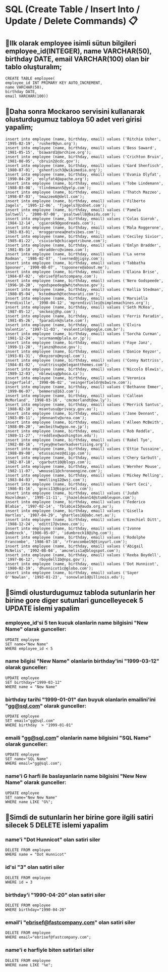 # SQL (Create Table / Insert Into / Update / Delete Commands) 📋
## 📌Ilk olarak employee isimli sütun bilgileri employee_id(INTEGER), name VARCHAR(50), birthday DATE, email VARCHAR(100) olan bir tablo oluşturalım;
```
CREATE TABLE employee(
employee_id INT PRIMARY KEY AUTO_INCREMENT,
name VARCHAR(50),
birthday DATE,
email VARCHAR(100))
```
## 📌Daha sonra Mockaroo servisini kullanarak olusturdugumuz tabloya 50 adet veri girisi yapalim;
```
insert into employee (name, birthday, email) values ('Ritchie Usher', '1995-02-19', 'rusher0@un.org');
insert into employee (name, birthday, email) values ('Bess Saward', '1981-05-15', 'bsaward1@archive.org');
insert into employee (name, birthday, email) values ('Crichton Bruin', '1981-08-05', 'cbruin2@cdc.gov');
insert into employee (name, birthday, email) values ('Gard Shenfisch', '1980-07-01', 'gshenfisch3@wikimedia.org');
insert into employee (name, birthday, email) values ('Evania Olyfat', '1990-04-20', 'eolyfat4@apache.org');
insert into employee (name, birthday, email) values ('Tobe Lindemann', '1988-03-08', 'tlindemann5@yelp.com');
insert into employee (name, birthday, email) values ('Thatch Mazzeo', '1998-07-03', 'tmazzeo6@dell.com');
insert into employee (name, birthday, email) values ('Filberto Jagels', '1995-12-06', 'fjagels7@zdnet.com');
insert into employee (name, birthday, email) values ('Pamela Saltwell', '2000-07-08', 'psaltwell8@baidu.com');
insert into employee (name, birthday, email) values ('Colas Gierok', '1984-12-14', 'cgierok9@goodreads.com');
insert into employee (name, birthday, email) values ('Mala Roggerone', '1983-03-01', 'mroggeronea@netvibes.com');
insert into employee (name, birthday, email) values ('Ceciley Sivior', '1985-01-22', 'csiviorb@chicagotribune.com');
insert into employee (name, birthday, email) values ('Emlyn Bradder', '1981-05-18', 'ebradderc@vimeo.com');
insert into employee (name, birthday, email) values ('La verne Rodman', '1986-02-07', 'lverned@jigsy.com');
insert into employee (name, birthday, email) values ('Tabbatha Spooner', '1990-08-07', 'tspoonere@about.me');
insert into employee (name, birthday, email) values ('Elaina Brise', '1984-07-02', 'ebrisef@fastcompany.com');
insert into employee (name, birthday, email) values ('Nero Godspeede', '1996-10-20', 'ngodspeedeg@whitehouse.gov');
insert into employee (name, birthday, email) values ('Kellia Stedman', '1980-05-04', 'kstedmanh@technorati.com');
insert into employee (name, birthday, email) values ('Marsiella Prendiville', '1998-04-12', 'mprendivillei@simplemachines.org');
insert into employee (name, birthday, email) values ('Seth McKea', '1987-05-12', 'smckeaj@hp.com');
insert into employee (name, birthday, email) values ('Ferris Paradin', '1981-05-26', 'fparadink@slate.com');
insert into employee (name, birthday, email) values ('Elvira Valentin', '1997-11-03', 'evalentinl@google.com.br');
insert into employee (name, birthday, email) values ('Sorcha Curman', '1981-12-24', 'scurmanm@plala.or.jp');
insert into employee (name, birthday, email) values ('Faye Janz', '1999-11-28', 'fjanzn@house.gov');
insert into employee (name, birthday, email) values ('Danice Keyzor', '1993-01-31', 'dkeyzoro@mysql.com');
insert into employee (name, birthday, email) values ('Conny Nattriss', '1984-01-02', 'cnattrissp@elegantthemes.com');
insert into employee (name, birthday, email) values ('Niccolo Blewis', '1989-12-03', 'nblewisq@phoca.cz');
insert into employee (name, birthday, email) values ('Veronica Eingerfield', '1998-06-02', 'veingerfieldr@sbwire.com');
insert into employee (name, birthday, email) values ('Bethanne Emmer', '1999-06-07', 'bemmers@163.com');
insert into employee (name, birthday, email) values ('Callean McMorland', '1998-03-16', 'cmcmorlandt@ow.ly');
insert into employee (name, birthday, email) values ('Merrick Santus', '1988-02-10', 'msantusu@privacy.gov.au');
insert into employee (name, birthday, email) values ('Jane Dennant', '1983-09-11', 'jdennantv@xrea.com');
insert into employee (name, birthday, email) values ('Alleen McBeith', '1988-09-20', 'amcbeithw@goo.ne.jp');
insert into employee (name, birthday, email) values ('Rob Reddle', '1989-11-27', 'rreddlex@washington.edu');
insert into employee (name, birthday, email) values ('Rakel Tye', '1982-08-16', 'rtyey@networkadvertising.org');
insert into employee (name, birthday, email) values ('Ettie Tussaine', '1988-09-08', 'etussainez@diigo.com');
insert into employee (name, birthday, email) values ('Chery Garbutt', '1982-07-18', 'cgarbutt10@blogs.com');
insert into employee (name, birthday, email) values ('Wernher Mouse', '1982-11-07', 'wmouse11@chronoengine.com');
insert into employee (name, birthday, email) values ('Mickey Melling', '1983-04-03', 'mmelling12@wsj.com');
insert into employee (name, birthday, email) values ('Gert Ceci', '1986-01-16', 'gceci13@bigcartel.com');
insert into employee (name, birthday, email) values ('Judah Hazeldean', '1995-11-11', 'jhazeldean14@stumbleupon.com');
insert into employee (name, birthday, email) values ('Federico Blabie', '1997-02-14', 'fblabie15@auda.org.au');
insert into employee (name, birthday, email) values ('Gisella Hartles', '1987-04-29', 'ghartles16@abc.net.au');
insert into employee (name, birthday, email) values ('Ezechiel Ditt', '1988-12-24', 'editt17@vimeo.com');
insert into employee (name, birthday, email) values ('Ivonne Dumbreck', '1986-05-07', 'idumbreck18@ihg.com');
insert into employee (name, birthday, email) values ('Rodolphe Francombe', '1986-07-18', 'rfrancombe19@tinyurl.com');
insert into employee (name, birthday, email) values ('Abigail McNelis', '1992-08-04', 'amcnelis1a@blogspot.com');
insert into employee (name, birthday, email) values ('Reeba Boydell', '1997-06-12', 'rboydell1b@nps.gov');
insert into employee (name, birthday, email) values ('Dot Hunnicot', '1980-02-19', 'dhunnicot1c@globo.com');
insert into employee (name, birthday, email) values ('Sayer O''Nowlan', '1993-01-23', 'sonowlan1d@illinois.edu');
```
## 📌Simdi olusturdugumuz tabloda sutunlarin her birine gore diger sutunlari guncelleyecek 5 UPDATE islemi yapalim
### employee_id'si 5 ten kucuk olanlarin name bilgisini "New Name" olarak gunceller:
```
UPDATE employee 
SET name="New Name"
WHERE employee_id < 5
```
### name bilgisi "New Name" olanlarin birthday'ini "1999-03-12" olarak gunceller:
```
UPDATE employee
SET birthday="1999-03-12"
WHERE name = "New Name"
```
### birthday tarihi "1999-01-01" dan buyuk olanlarin emailini'ini "gg@sql.com" olarak gunceller:
```
UPDATE employee 
SET email="gg@sql.com"
WHERE birthday  > "1999-01-01"
```
### emaili "gg@sql.com"  olanlarin name bilgisini "SQL Name" olarak gunceller:
```
UPDATE employee
SET name="SQL Name"
WHERE email="gg@sql.com";
```
### name'i G harfi ile baslayanlarin  name bilgisini "New New Name" olarak gunceller:
```
UPDATE employee
SET name="New New Name"
WHERE name LIKE "G%";
```

## 📌Simdi de sutunlarin her birine gore ilgili satiri silecek 5 DELETE islemi yapalim
### name'i "Dot Hunnicot" olan satiri siler
```
DELETE FROM employee
WHERE name = "Dot Hunnicot"
```
### id'si "3" olan satiri siler
```
DELETE FROM employee
WHERE id = 3
```
### birthday'i "1990-04-20" olan satiri siler
```
DELETE FROM employee
WHERE birthday="1990-04-20"
```
### email'i "ebrisef@fastcompany.com" olan satiri siler
```
DELETE FROM employee
WHERE email="ebrisef@fastcompany.com";
```
### name'i e harfiyle biten satirlari siler
```
DELETE FROM employee
WHERE name LIKE "%e";
```
